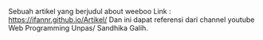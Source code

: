 Sebuah artikel yang berjudul about weeboo
Link : https://ifannr.github.io/Artikel/
Dan ini dapat referensi dari channel youtube Web Programming Unpas/ Sandhika Galih.

